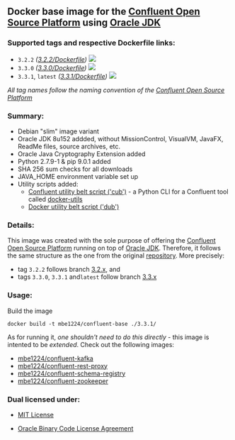 ## Docker base image for the [Confluent Open Source Platform] using [Oracle JDK] ##

### Supported tags and respective Dockerfile links: ###

* ```3.2.2``` _\([3.2.2/Dockerfile]\)_
[![](https://images.microbadger.com/badges/image/mbe1224/confluent-base:3.2.2.svg)](https://microbadger.com/images/mbe1224/confluent-base:3.2.2 "")
* ```3.3.0``` _\([3.3.0/Dockerfile]\)_
[![](https://images.microbadger.com/badges/image/mbe1224/confluent-base:3.3.0.svg)](https://microbadger.com/images/mbe1224/confluent-base:3.3.0 "")
* ```3.3.1```, ```latest``` _\([3.3.1/Dockerfile]\)_
[![](https://images.microbadger.com/badges/image/mbe1224/confluent-base:3.3.1.svg)](https://microbadger.com/images/mbe1224/confluent-base:3.3.1 "")

*All tag names follow the naming convention of the [Confluent Open Source Platform]*

### Summary: ###

- Debian "slim" image variant
- Oracle JDK 8u152 addded, without MissionControl, VisualVM, JavaFX, ReadMe files, source archives, etc.
- Oracle Java Cryptography Extension added
- Python 2.7.9-1 & pip 9.0.1 added
- SHA 256 sum checks for all downloads
- JAVA\_HOME environment variable set up
- Utility scripts added:
    - [Confluent utility belt script ('cub')] - a Python CLI for a Confluent tool called [docker-utils]
    - [Docker utility belt script ('dub')]

### Details: ###

This image was created with the sole purpose of offering the [Confluent Open Source Platform] running on top of [Oracle JDK].
Therefore, it follows the same structure as the one from the original [repository]. More precisely:
- tag ```3.2.2``` follows branch [3.2.x], and 
- tags ```3.3.0```, ```3.3.1``` and```latest``` follow branch [3.3.x]

### Usage: ###

Build the image
```shell
docker build -t mbe1224/confluent-base ./3.3.1/
```

As for running it, *one shouldn't need to do this directly* - this image is intented to be *extended*. Check out the following images:

- [mbe1224/confluent-kafka]
- [mbe1224/confluent-rest-proxy]
- [mbe1224/confluent-schema-registry]
- [mbe1224/confluent-zookeeper]

### Dual licensed under: ###

* [MIT License]
* [Oracle Binary Code License Agreement]

   [docker-utils]: <https://github.com/confluentinc/cp-docker-images/tree/master/java>
   [Confluent Open Source Platform]: <https://www.confluent.io/product/confluent-open-source/>
   [Oracle JDK]: <http://www.oracle.com/technetwork/java/javase/downloads/index.html>
   [3.2.2/Dockerfile]: <https://github.com/MihaiBogdanEugen/docker-confluent-base/blob/master/3.2.2/Dockerfile>
   [3.3.0/Dockerfile]: <https://github.com/MihaiBogdanEugen/docker-confluent-base/blob/master/3.3.0/Dockerfile>
   [3.3.1/Dockerfile]: <https://github.com/MihaiBogdanEugen/docker-confluent-base/blob/master/3.3.1/Dockerfile>
   [Confluent utility belt script ('cub')]: <https://raw.githubusercontent.com/confluentinc/cp-docker-images/df0091f5437113d2764cabb7433eee25fba6a4b6/debian/base/include/cub>
   [Docker utility belt script ('dub')]: <https://raw.githubusercontent.com/confluentinc/cp-docker-images/df0091f5437113d2764cabb7433eee25fba6a4b6/debian/base/include/dub>   
   [repository]: <https://github.com/confluentinc/cp-docker-images>
   [3.2.x]: <https://github.com/confluentinc/cp-docker-images/tree/3.2.x>
   [3.3.x]: <https://github.com/confluentinc/cp-docker-images/tree/3.3.x>
   [mbe1224/confluent-kafka]: <https://hub.docker.com/r/mbe1224/confluent-kafka/>
   [mbe1224/confluent-rest-proxy]: <https://hub.docker.com/r/mbe1224/confluent-rest-proxy/>
   [mbe1224/confluent-schema-registry]: <https://hub.docker.com/r/mbe1224/confluent-schema-registry/>
   [mbe1224/confluent-zookeeper]: <https://hub.docker.com/r/mbe1224/confluent-zookeeper/>   
   [MIT License]: <https://raw.githubusercontent.com/MihaiBogdanEugen/docker-confluent-base/master/LICENSE>
   [Oracle Binary Code License Agreement]: <https://raw.githubusercontent.com/MihaiBogdanEugen/docker-confluent-base/master/Oracle_Binary_Code_License_Agreement%20for%20the%20Java%20SE%20Platform_Products_and_JavaFX>